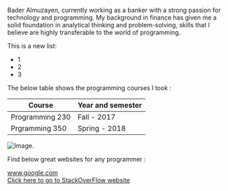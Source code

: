 Bader Almuzayen, currently working as a banker with a strong passion for technology and programming. My background in finance has given me a solid foundation in analytical thinking and problem-solving, skills that I believe are highly transferable to the world of programming.

This is a new list:

* 1 
* 2
* 3 

The below table shows the programming courses I took :

| Course  | Year and semester |
| ------------- | ------------- |
| Programming 230  | Fall - 2017  |
| Prgramming 350 | Spring - 2018  |

![Image.](https://seeklogo.com/images/K/kuwait-university-logo-2E8FCFC01F-seeklogo.com.png)

Find below great websites for any programmer :

www.google.com \
[Click here to go to StackOverFlow website](https://www.Stackoverflow.com/)